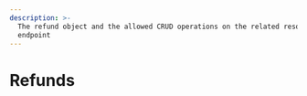 ```yaml
---
description: >-
  The refund object and the allowed CRUD operations on the related resource
  endpoint
---
```


# Refunds

